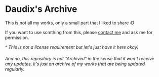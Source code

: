 # Daudix's Archive

This is not all my works, only a small part that I liked to share :D

If you want to use somthing from this, please [contact me](mailto:ddaudix@gmail.com) and ask me for permission.

_^ This is not a license requirement but let's just have it here okay)_

###### And no, this repository is not "Archived" in the sense that it won't receive any updates, it's just an archive of my works that are being updated regularly.
